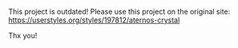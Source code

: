 This project is outdated!
Please use this project on the original site: https://userstyles.org/styles/197812/aternos-crystal

Thx you!
